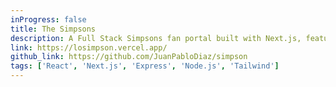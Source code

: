 ```yaml
---
inProgress: false
title: The Simpsons
description: A Full Stack Simpsons fan portal built with Next.js, featuring characters, episodes, products, and API documentation.
link: https://losimpson.vercel.app/
github_link: https://github.com/JuanPabloDiaz/simpson
tags: ['React', 'Next.js', 'Express', 'Node.js', 'Tailwind']
---
```

